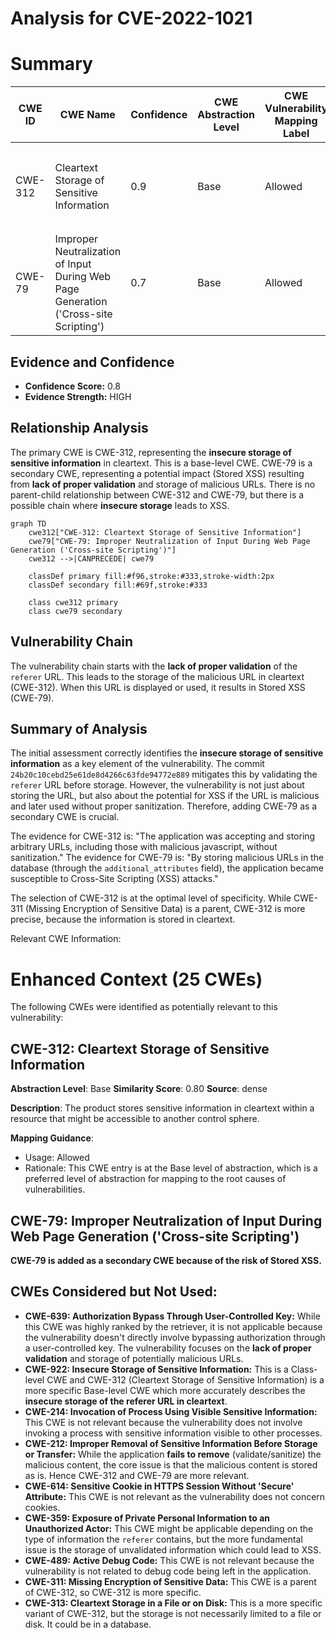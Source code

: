# Analysis for CVE-2022-1021

# Summary
| CWE ID | CWE Name | Confidence | CWE Abstraction Level | CWE Vulnerability Mapping Label | CWE-Vulnerability Mapping Notes |
|---|---|---|---|---|---|
| CWE-312 | Cleartext Storage of Sensitive Information | 0.9 | Base | Allowed | Primary CWE. The application stores the referer URL in cleartext in the `additional_attributes` field of the `Conversation` model. |
| CWE-79 | Improper Neutralization of Input During Web Page Generation ('Cross-site Scripting') | 0.7 | Base | Allowed | Secondary CWE. The stored referer URL, if not properly validated, can lead to Stored XSS. |

## Evidence and Confidence

*   **Confidence Score:** 0.8
*   **Evidence Strength:** HIGH

## Relationship Analysis
The primary CWE is CWE-312, representing the **insecure storage of sensitive information** in cleartext. This is a base-level CWE. CWE-79 is a secondary CWE, representing a potential impact (Stored XSS) resulting from **lack of proper validation** and storage of malicious URLs. There is no parent-child relationship between CWE-312 and CWE-79, but there is a possible chain where **insecure storage** leads to XSS.

```mermaid
graph TD
    cwe312["CWE-312: Cleartext Storage of Sensitive Information"]
    cwe79["CWE-79: Improper Neutralization of Input During Web Page Generation ('Cross-site Scripting')"]
    cwe312 -->|CANPRECEDE| cwe79
    
    classDef primary fill:#f96,stroke:#333,stroke-width:2px
    classDef secondary fill:#69f,stroke:#333
    
    class cwe312 primary
    class cwe79 secondary
```

## Vulnerability Chain
The vulnerability chain starts with the **lack of proper validation** of the `referer` URL. This leads to the storage of the malicious URL in cleartext (CWE-312). When this URL is displayed or used, it results in Stored XSS (CWE-79).

## Summary of Analysis
The initial assessment correctly identifies the **insecure storage of sensitive information** as a key element of the vulnerability. The commit `24b20c10cebd25e61de8d4266c63fde94772e889` mitigates this by validating the `referer` URL before storage. However, the vulnerability is not just about storing the URL, but also about the potential for XSS if the URL is malicious and later used without proper sanitization. Therefore, adding CWE-79 as a secondary CWE is crucial.

The evidence for CWE-312 is: "The application was accepting and storing arbitrary URLs, including those with malicious javascript, without sanitization."
The evidence for CWE-79 is: "By storing malicious URLs in the database (through the `additional_attributes` field), the application became susceptible to Cross-Site Scripting (XSS) attacks."

The selection of CWE-312 is at the optimal level of specificity. While CWE-311 (Missing Encryption of Sensitive Data) is a parent, CWE-312 is more precise, because the information is stored in cleartext.

Relevant CWE Information:

# Enhanced Context (25 CWEs)
The following CWEs were identified as potentially relevant to this vulnerability:

## CWE-312: Cleartext Storage of Sensitive Information
**Abstraction Level**: Base
**Similarity Score**: 0.80
**Source**: dense

**Description**:
The product stores sensitive information in cleartext within a resource that might be accessible to another control sphere.

**Mapping Guidance**:
- Usage: Allowed
- Rationale: This CWE entry is at the Base level of abstraction, which is a preferred level of abstraction for mapping to the root causes of vulnerabilities.
## CWE-79: Improper Neutralization of Input During Web Page Generation ('Cross-site Scripting')

**CWE-79 is added as a secondary CWE because of the risk of Stored XSS.**

## CWEs Considered but Not Used:

*   **CWE-639: Authorization Bypass Through User-Controlled Key:** While this CWE was highly ranked by the retriever, it is not applicable because the vulnerability doesn't directly involve bypassing authorization through a user-controlled key. The vulnerability focuses on the **lack of proper validation** and storage of potentially malicious URLs.
*   **CWE-922: Insecure Storage of Sensitive Information:** This is a Class-level CWE and CWE-312 (Cleartext Storage of Sensitive Information) is a more specific Base-level CWE which more accurately describes the **insecure storage of the referer URL in cleartext**.
*   **CWE-214: Invocation of Process Using Visible Sensitive Information:** This CWE is not relevant because the vulnerability does not involve invoking a process with sensitive information visible to other processes.
*   **CWE-212: Improper Removal of Sensitive Information Before Storage or Transfer:** While the application **fails to remove** (validate/sanitize) the malicious content, the core issue is that the malicious content is stored as is. Hence CWE-312 and CWE-79 are more relevant.
*   **CWE-614: Sensitive Cookie in HTTPS Session Without 'Secure' Attribute:** This CWE is not relevant as the vulnerability does not concern cookies.
*   **CWE-359: Exposure of Private Personal Information to an Unauthorized Actor:** This CWE might be applicable depending on the type of information the `referer` contains, but the more fundamental issue is the storage of unvalidated information which could lead to XSS.
*   **CWE-489: Active Debug Code:** This CWE is not relevant because the vulnerability is not related to debug code being left in the application.
*   **CWE-311: Missing Encryption of Sensitive Data:** This CWE is a parent of CWE-312, so CWE-312 is more specific.
*   **CWE-313: Cleartext Storage in a File or on Disk:** This is a more specific variant of CWE-312, but the storage is not necessarily limited to a file or disk. It could be in a database.
